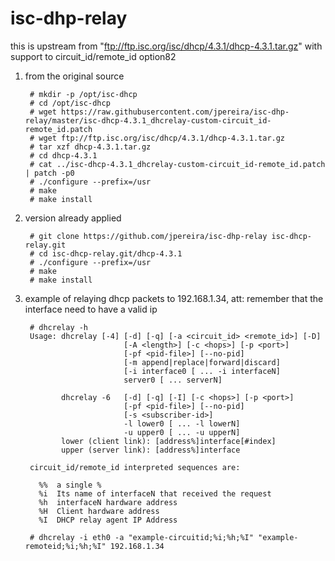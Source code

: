 isc-dhp-relay
=============

this is upstream from "ftp://ftp.isc.org/isc/dhcp/4.3.1/dhcp-4.3.1.tar.gz" with support to circuit_id/remote_id option82

1. from the original source

        # mkdir -p /opt/isc-dhcp
        # cd /opt/isc-dhcp
        # wget https://raw.githubusercontent.com/jpereira/isc-dhp-relay/master/isc-dhcp-4.3.1_dhcrelay-custom-circuit_id-remote_id.patch 
        # wget ftp://ftp.isc.org/isc/dhcp/4.3.1/dhcp-4.3.1.tar.gz
        # tar xzf dhcp-4.3.1.tar.gz
        # cd dhcp-4.3.1
        # cat ../isc-dhcp-4.3.1_dhcrelay-custom-circuit_id-remote_id.patch | patch -p0
        # ./configure --prefix=/usr
        # make
        # make install

2. version already applied

        # git clone https://github.com/jpereira/isc-dhp-relay isc-dhcp-relay.git
        # cd isc-dhcp-relay.git/dhcp-4.3.1
        # ./configure --prefix=/usr
        # make
        # make install

3. example of relaying dhcp packets to 192.168.1.34, att: remember that the interface need to have a valid ip

        # dhcrelay -h
        Usage: dhcrelay [-4] [-d] [-q] [-a <circuit_id> <remote_id>] [-D]
                             [-A <length>] [-c <hops>] [-p <port>]
                             [-pf <pid-file>] [--no-pid]
                             [-m append|replace|forward|discard]
                             [-i interface0 [ ... -i interfaceN]
                             server0 [ ... serverN]

               dhcrelay -6   [-d] [-q] [-I] [-c <hops>] [-p <port>]
                             [-pf <pid-file>] [--no-pid]
                             [-s <subscriber-id>]
                             -l lower0 [ ... -l lowerN]
                             -u upper0 [ ... -u upperN]
               lower (client link): [address%]interface[#index]
               upper (server link): [address%]interface

        circuit_id/remote_id interpreted sequences are:

          %%  a single %
          %i  Its name of interfaceN that received the request
          %h  interfaceN hardware address
          %H  Client hardware address
          %I  DHCP relay agent IP Address

        # dhcrelay -i eth0 -a "example-circuitid;%i;%h;%I" "example-remoteid;%i;%h;%I" 192.168.1.34

